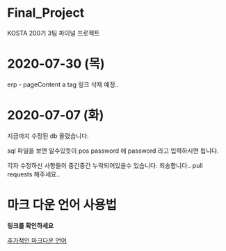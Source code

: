 # Final_Project
KOSTA 200기 3팀 파이널 프로젝트



# 2020-07-30 (목)
erp - pageContent a tag 링크 삭제 예정..


# 2020-07-07 (화)
지금까지 수정된 db 올렸습니다.

sql 파일을 보면 알수있듯이 pos password 에 password 라고 입력하시면 됩니다.


각자 수정하신 사항들이 중간중간 누락되어있을수 있습니다. 죄송합니다..
pull requests 해주세요..





# 마크 다운 언어 사용법
**링크를 확인하세요**

[추가적인 마크다운 언어](https://gist.github.com/ihoneymon/652be052a0727ad59601)


